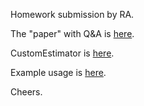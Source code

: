 Homework submission by RA.

The "paper" with Q&A is [here](https://docs.google.com/document/d/1YeVsq6TmHucix2NlpXw5gsuV0IWbkt5uS-M120YMprM/edit?usp=sharing).

CustomEstimator is [here](https://github.com/numpde/aliz/blob/master/cocha/ailz_tools/classification/topt.py).

Example usage is [here](https://github.com/numpde/aliz/blob/master/cocha/examples/classification/plot_custom_estimator.py).

Cheers.
